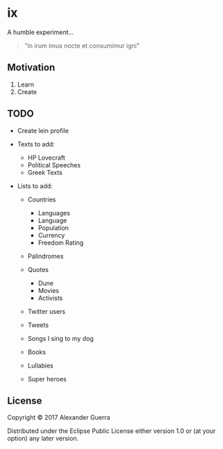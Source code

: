 # ix

A humble experiment...

> "In irum imus nocte et consumimur igni"

## Motivation

1. Learn
2. Create

## TODO

- Create lein profile
- Texts to add:

  - HP Lovecraft
  - Political Speeches
  - Greek Texts

- Lists to add:

  - Countries

    - Languages
    - Language
    - Population
    - Currency
    - Freedom Rating

  - Palindromes
  - Quotes

    - Dune
    - Movies
    - Activists

  - Twitter users

  - Tweets
  - Songs I sing to my dog
  - Books
  - Lullabies
  - Super heroes

## License

Copyright © 2017 Alexander Guerra

Distributed under the Eclipse Public License either version 1.0 or (at your option) any later version.
